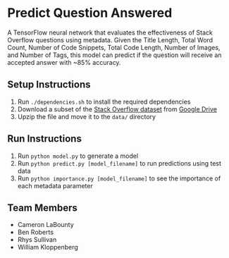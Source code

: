 # Predict Question Answered
A TensorFlow neural network that evaluates the effectiveness of Stack Overflow questions using metadata. Given the Title Length, Total Word Count, Number of Code Snippets, Total Code Length, Number of Images, and Number of Tags, this model can predict if the question will receive an accepted answer with ~85% accuracy.

## Setup Instructions
1. Run `./dependencies.sh` to install the required dependencies
2. Download a subset of the [Stack Overflow dataset](https://ia600107.us.archive.org/27/items/stackexchange/Stackoverflow.com-Posts.7z) from [Google Drive](https://drive.google.com/file/d/1FMlo6lFDQJ3Sw13VABGFde-VyX1lKBnL/view?usp=share_link)
3. Upzip the file and move it to the `data/` directory

## Run Instructions
1. Run `python model.py` to generate a model
2. Run `python predict.py [model_filename]` to run predictions using test data
2. Run `python importance.py [model_filename]` to see the importance of each metadata parameter

## Team Members
- Cameron LaBounty
- Ben Roberts
- Rhys Sullivan
- William Kloppenberg